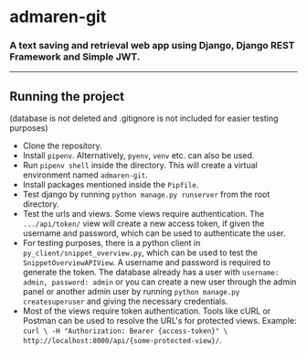 # admaren-git
### A text saving and retrieval web app using Django, Django REST Framework and Simple JWT.
---
## Running the project
(database is not deleted and .gitignore is not included for easier testing purposes)
- Clone the repository.
- Install `pipenv`. Alternatively, `pyenv`, `venv` etc. can also be used.
- Run `pipenv shell` inside the directory. This will create a virtual environment named `admaren-git`.
- Install packages mentioned inside the `Pipfile`.
- Test django by running `python manage.py runserver` from the root directory.
- Test the urls and views. Some views require authentication. The `.../api/token/` view will create a new access token, if given the username and password, which can be used to authenticate the user.
- For testing purposes, there is a python client in `py_client/snippet_overview.py`, which can be used to test the `SnippetOverviewAPIView`. A username and password is required to generate the token. The database already has a user with `username: admin, password: admin` or you can create a new user through the admin panel or another admin user by running `python manage.py createsuperuser` and giving the necessary credentials.
- Most of the views require token authentication. Tools like cURL or Postman can be used to resolve the URL's for protected views. Example:
`curl \
  -H "Authorization: Bearer {access-token}" \
  http://localhost:8000/api/{some-protected-view}/`.
